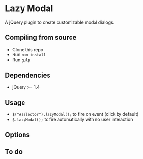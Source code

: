 # Lazy Modal
A jQuery plugin to create customizable modal dialogs.


## Compiling from source
- Clone this repo
- Run `npm install`
- Run `gulp`

## Dependencies
- jQuery >= 1.4

## Usage
- `$("#selector").lazyModal();` to fire on event (click by default)
- `$.lazyModal();` to fire automatically with no user interaction

## Options

## To do
